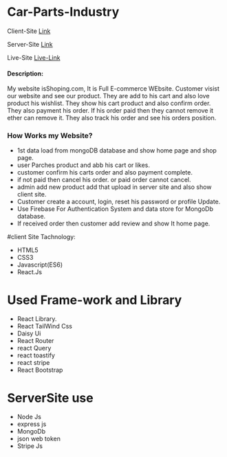 # Car-Parts-Industry

Client-Site [Link](https://github.com/)

Server-Site [Link](https://github.com/)

Live-Site [Live-Link]()

#### Description:

My website isShoping.com, It is Full E-commerce WEbsite. Customer visist our website and see our product. They are add to his cart and also love product his wishlist. They show his cart product and also confirm order. They also payment his order. If his order paid then they cannot remove it ether can remove it. They also track his order and see his orders position.

### How Works my Website?
- 1st data load from mongoDB database and  show home page and shop page.
- user Parches product and  abb his cart or likes.
- customer confirm his carts order and also payment complete.
- if not paid then cancel his order. or paid order cannot cancel.
- admin add new product add that upload in  server site and also show client site.
- Customer create a account, login, reset his password or profile Update.
- Use Firebase For Authentication System and data store for MongoDb database.
- If received order then customer add review and show It home page.

#client Site Tachnology:
- HTML5
- CSS3
- Javascript(ES6)
- React.Js

# Used Frame-work and Library
- React Library.
- React TailWind Css
- Daisy Ui
- React Router
- react Query
- react toastify
- react stripe
- React Bootstrap

# ServerSite use
- Node Js
- express js
- MongoDb
- json web token
- Stripe Js
